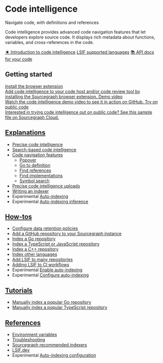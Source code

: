 # Code intelligence

<p class="subtitle">Navigate code, with definitions and references</p>

<p class="lead">
Code intelligence provides advanced code navigation features that let developers explore source code. It displays rich metadata about functions, variables, and cross-references in the code.
</p>

<div class="cta-group">
<a class="btn btn-primary" href="explanations/introduction_to_code_intelligence">★ Introduction to code intelligence</a>
<a class="btn" href="references/indexers">LSIF supported languages</a>
<a class="btn" href="apidocs">📚 API docs for your code</a>
</div>

## Getting started

<div class="getting-started">
  <a href="../../integration/browser_extension" class="btn" alt="Install the browser extension">
   <span>Install the browser extension</span>
   </br>
   Add code intelligence to your code host and/or code review tool by installing the Sourcegraph browser extension.
  </a>

  <a href="https://www.youtube.com/watch?v=kRFeSK5yCh8" class="btn" alt="Watch the code intelligence demo video">
   <span>Demo video</span>
   </br>
   Watch the code intelligence demo video to see it in action on GitHub.
  </a>

  <a href="https://sourcegraph.com/github.com/dgrijalva/jwt-go/-/blob/token.go#L37:6$references" class="btn" alt="Try code intelligence on public code">
   <span>Try on public code</span>
   </br>
   Interested in trying code intelligence out on public code? See this sample file on Sourcegraph Cloud.
  </a>
</div>

## [Explanations](explanations/index.md)

- [Precise code intelligence](explanations/precise_code_intelligence.md)
- [Search-based code intelligence](explanations/search_based_code_intelligence.md)
- [Code navigation features](explanations/features.md)
  - [Popover](explanations/features.md#popover)
  - [Go to definition](explanations/features.md#go-to-definition)
  - [Find references](explanations/features.md#find-references)
  - [Find implementations](explanations/features.md#find-implementations)
  - [Symbol search](explanations/features.md#symbol-search)
- [Precise code intelligence uploads](explanations/uploads.md)
- [Writing an indexer](explanations/writing_an_indexer.md)
- <span class="badge badge-experimental">Experimental</span> [Auto-indexing](explanations/auto_indexing.md)
- <span class="badge badge-experimental">Experimental</span> [Auto-indexing inference](explanations/auto_indexing_inference.md)


## [How-tos](how-to/index.md)

- [Configure data retention policies](how-to/configure_data_retention.md)
- [Add a GitHub repository to your Sourcegraph instance](how-to/add_a_repository.md)
- [Index a Go repository](how-to/index_a_go_repository.md)
- [Index a TypeScript or JavaScript repository](how-to/index_a_typescript_and_javascript_repository.md)
- [Index a C++ repository](how-to/index_a_cpp_repository.md)
- [Index other languages](how-to/index_other_languages.md)
- [Add LSIF to many repositories](how-to/adding_lsif_to_many_repos.md)
- [Adding LSIF to CI workflows](how-to/adding_lsif_to_workflows.md)
- <span class="badge badge-experimental">Experimental</span> [Enable auto-indexing](how-to/enable_auto_indexing.md)
- <span class="badge badge-experimental">Experimental</span> [Configure auto-indexing](how-to/configure_auto_indexing.md)

## [Tutorials](tutorials/index.md)

- [Manually index a popular Go repository](tutorials/indexing_go_repo.md)
- [Manually index a popular TypeScript repository](tutorials/indexing_ts_repo.md)


## [References](references/index.md)

- [Environment variables](references/envvars.md)
- [Troubleshooting](references/troubleshooting.md)
- [Sourcegraph recommended indexers](references/indexers.md)
- [LSIF.dev](https://lsif.dev/)
- <span class="badge badge-experimental">Experimental</span> [Auto-indexing configuration](references/auto_indexing_configuration.md)
